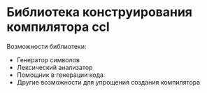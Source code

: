 # Библиотека конструирования компилятора ccl

Возможности библиотеки:
- Генератор символов
- Лексический анализатор
- Помощник в генерации кода
- Другие возможности для упрощения создания компилятора
